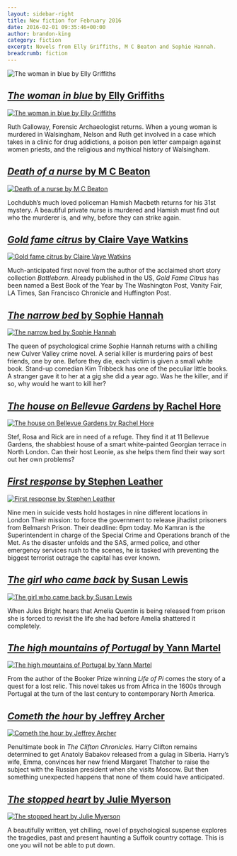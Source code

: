 ```yaml
---
layout: sidebar-right
title: New fiction for February 2016
date: 2016-02-01 09:35:46+00:00
author: brandon-king
category: fiction
excerpt: Novels from Elly Griffiths, M C Beaton and Sophie Hannah.
breadcrumb: fiction
---
```

![The woman in blue by Elly Griffiths](/images/featured/featured-the-woman-in-blue.jpg)

## [<cite>The woman in blue</cite> by Elly Griffiths](https://suffolk.spydus.co.uk/cgi-bin/spydus.exe/ENQ/OPAC/BIBENQ/13919727?QRY=CTIBIB%3C%20IRN(60138274)&QRYTEXT=The%20woman%20in%20blue)

[![The woman in blue by Elly Griffiths](/images/article/the-woman-in-blue.jpg)](https://suffolk.spydus.co.uk/cgi-bin/spydus.exe/ENQ/OPAC/BIBENQ/13919727?QRY=CTIBIB%3C%20IRN(60138274)&QRYTEXT=The%20woman%20in%20blue)

Ruth Galloway, Forensic Archaeologist returns. When a young woman is murdered in Walsingham, Nelson and Ruth get involved in a case which takes in a clinic for drug addictions, a poison pen letter campaign against women priests, and the religious and mythical history of Walsingham.

## [<cite>Death of a nurse</cite> by M C Beaton](https://suffolk.spydus.co.uk/cgi-bin/spydus.exe/ENQ/OPAC/BIBENQ/13923991?QRY=CTIBIB%3C%20IRN(57962352)&QRYTEXT=Death%20of%20a%20nurse)

[![Death of a nurse by M C Beaton](/images/article/death-of-a-nurse.jpg)](https://suffolk.spydus.co.uk/cgi-bin/spydus.exe/ENQ/OPAC/BIBENQ/13923991?QRY=CTIBIB%3C%20IRN(57962352)&QRYTEXT=Death%20of%20a%20nurse)

Lochdubh&#8217;s much loved policeman Hamish Macbeth returns for his 31st mystery. A beautiful private nurse is murdered and Hamish must find out who the murderer is, and why, before they can strike again.

## [<cite>Gold fame citrus</cite> by Claire Vaye Watkins](https://suffolk.spydus.co.uk/cgi-bin/spydus.exe/ENQ/OPAC/BIBENQ/13927371?QRY=CTIBIB%3C%20IRN(57962379)&QRYTEXT=Gold%20fame%20citrus)

[![Gold fame citrus by Claire Vaye Watkins](/images/article/gold-fame-citrus.jpg)](https://suffolk.spydus.co.uk/cgi-bin/spydus.exe/ENQ/OPAC/BIBENQ/13927371?QRY=CTIBIB%3C%20IRN(57962379)&QRYTEXT=Gold%20fame%20citrus)

Much-anticipated first novel from the author of the acclaimed short story collection <cite>Battleborn</cite>. Already published in the US, <cite>Gold Fame Citrus</cite> has been named a Best Book of the Year by The Washington Post, Vanity Fair, LA Times, San Francisco Chronicle and Huffington Post.

## [<cite>The narrow bed</cite> by Sophie Hannah](https://suffolk.spydus.co.uk/cgi-bin/spydus.exe/ENQ/OPAC/BIBENQ/13927893?QRY=CTIBIB%3C%20IRN(57600330)&QRYTEXT=The%20narrow%20bed)

[![The narrow bed by Sophie Hannah](/images/article/the-narrow-bed.jpg)](https://suffolk.spydus.co.uk/cgi-bin/spydus.exe/ENQ/OPAC/BIBENQ/13927893?QRY=CTIBIB%3C%20IRN(57600330)&QRYTEXT=The%20narrow%20bed)

The queen of psychological crime Sophie Hannah returns with a chilling new Culver Valley crime novel. A serial killer is murdering pairs of best friends, one by one. Before they die, each victim is given a small white book. Stand-up comedian Kim Tribbeck has one of the peculiar little books. A stranger gave it to her at a gig she did a year ago. Was he the killer, and if so, why would he want to kill her?

## [<cite>The house on Bellevue Gardens</cite> by Rachel Hore](https://suffolk.spydus.co.uk/cgi-bin/spydus.exe/ENQ/OPAC/BIBENQ/13929726?QRY=CTIBIB%3C%20IRN(53434344)&QRYTEXT=The%20house%20on%20Bellevue%20Gardens)

[![The house on Bellevue Gardens by Rachel Hore](/images/article/the-house-on-bellevue-garden.jpg)](https://suffolk.spydus.co.uk/cgi-bin/spydus.exe/ENQ/OPAC/BIBENQ/13929726?QRY=CTIBIB%3C%20IRN(53434344)&QRYTEXT=The%20house%20on%20Bellevue%20Gardens)

Stef, Rosa and Rick are in need of a refuge. They find it at 11 Bellevue Gardens, the shabbiest house of a smart white-painted Georgian terrace in North London. Can their host Leonie, as she helps them find their way sort out her own problems?

## [<cite>First response</cite> by Stephen Leather](https://suffolk.spydus.co.uk/cgi-bin/spydus.exe/ENQ/OPAC/BIBENQ/13934106?QRY=CTIBIB%3C%20IRN(57961629)&QRYTEXT=First%20response)

[![First response by Stephen Leather](/images/article/first-response.jpg)](https://suffolk.spydus.co.uk/cgi-bin/spydus.exe/ENQ/OPAC/BIBENQ/13934106?QRY=CTIBIB%3C%20IRN(57961629)&QRYTEXT=First%20response)

Nine men in suicide vests hold hostages in nine different locations in London Their mission: to force the government to release jihadist prisoners from Belmarsh Prison. Their deadline: 6pm today. Mo Kamran is the Superintendent in charge of the Special Crime and Operations branch of the Met. As the disaster unfolds and the SAS, armed police, and other emergency services rush to the scenes, he is tasked with preventing the biggest terrorist outrage the capital has ever known.

## [<cite>The girl who came back</cite> by Susan Lewis](https://suffolk.spydus.co.uk/cgi-bin/spydus.exe/ENQ/OPAC/BIBENQ/13937437?QRY=CTIBIB%3C%20IRN(13985)&QRYTEXT=The%20girl%20who%20came%20back)

[![The girl who came back by Susan Lewis](/images/article/the-girl-who-came-back.jpg)](https://suffolk.spydus.co.uk/cgi-bin/spydus.exe/ENQ/OPAC/BIBENQ/13937437?QRY=CTIBIB%3C%20IRN(13985)&QRYTEXT=The%20girl%20who%20came%20back)

When Jules Bright hears that Amelia Quentin is being released from prison she is forced to revisit the life she had before Amelia shattered it completely.

## [<cite>The high mountains of Portugal</cite> by Yann Martel](https://suffolk.spydus.co.uk/cgi-bin/spydus.exe/ENQ/OPAC/BIBENQ/13940664?QRY=CTIBIB%3C%20IRN(57599438)&QRYTEXT=The%20high%20mountains%20of%20Portugal)

[![The high mountains of Portugal by Yann Martel](/images/article/the-high-mountains-of-portugal.jpg)](https://suffolk.spydus.co.uk/cgi-bin/spydus.exe/ENQ/OPAC/BIBENQ/13940664?QRY=CTIBIB%3C%20IRN(57599438)&QRYTEXT=The%20high%20mountains%20of%20Portugal)

From the author of the Booker Prize winning <cite>Life of Pi</cite> comes the story of a quest for a lost relic. This novel takes us from Africa in the 1600s through Portugal at the turn of the last century to contemporary North America.

## [<cite>Cometh the hour</cite> by Jeffrey Archer](https://suffolk.spydus.co.uk/cgi-bin/spydus.exe/ENQ/OPAC/BIBENQ/13941299?QRY=CTIBIB%3C%20IRN(57962343)&QRYTEXT=Cometh%20the%20hour)

[![Cometh the hour by Jeffrey Archer](/images/article/cometh-the-hour.jpg)](https://suffolk.spydus.co.uk/cgi-bin/spydus.exe/ENQ/OPAC/BIBENQ/13941299?QRY=CTIBIB%3C%20IRN(57962343)&QRYTEXT=Cometh%20the%20hour)

Penultimate book in <cite>The Clifton Chronicles</cite>. Harry Clifton remains determined to get Anatoly Babakov released from a gulag in Siberia. Harry&#8217;s wife, Emma, convinces her new friend Margaret Thatcher to raise the subject with the Russian president when she visits Moscow. But then something unexpected happens that none of them could have anticipated.

## [<cite>The stopped heart</cite> by Julie Myerson](http://suffolk.spydus.co.uk/cgi-bin/spydus.exe/ENQ/OPAC/BIBENQ/20676065?QRY=CTIBIB%3C%20IRN(62309752)&QRYTEXT=The%20stopped%20heart)

[![The stopped heart by Julie Myerson](/images/article/the-stopped-heart.jpg)](http://suffolk.spydus.co.uk/cgi-bin/spydus.exe/ENQ/OPAC/BIBENQ/20676065?QRY=CTIBIB%3C%20IRN(62309752)&QRYTEXT=The%20stopped%20heart)

A beautifully written, yet chilling, novel of psychological suspense explores the tragedies, past and present haunting a Suffolk country cottage. This is one you will not be able to put down.
